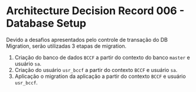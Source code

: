 # Architecture Decision Record 006 - Database Setup

Devido a desafios apresentados pelo controle de transação do DB Migration, serão utilizadas 3 etapas de migration.

1. Criação do banco de dados `BCCF` a partir do contexto do banco `master` e usuário `sa`.
2. Criação do usuário `usr_bccf` a partir do contexto `BCCF` e usuário `sa`.
3. Aplicação o migration da aplicação a partir do contexto `BCCF` e usuário `usr_bccf`.
